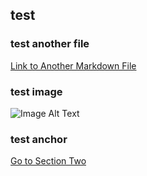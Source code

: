 ## test

### test another file

[Link to Another Markdown File](another-file.md)

### test image

![Image Alt Text](images/image.png)

### test anchor

[Go to Section Two](#section-two)
